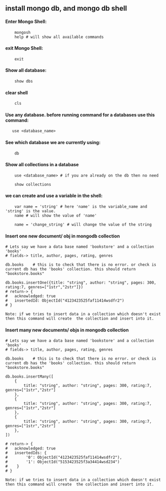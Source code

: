 ## install mongo db, and mongo db shell

#### Enter Mongo Shell:
```
    mongosh
    help # will show all available commands
```
#### exit Mongo Shell:
```
    exit
```
#### Show all database:
```
    show dbs
```
#### clear shell
```
    cls
```
#### Use any database. before running command for a databases use this command:
```
   use <database_name> 
```
#### See which database we are currently using:
```
    db
```
#### Show all collections in a database
```
    use <database_name> # if you are already on the db then no need 

    show collections
```

#### we can create and use a variable in the shell:  
```
    var name = 'string' # here 'name' is the variable_name and 'string' is the value.
    name # will show the value of 'name'

    name = 'change_string' # will change the value of the string 
```

#### Insert one new document/ obj in mongodb collection
```
# Lets say we have a data base named 'bookstore' and a collection 'books'
# fields-> title, author, pages, rating, genres

db.books    # this is to check that there is no error. or check is current db has the 'books' collection. this should return "bookstore.books"

db.books.insertOne({title: "string", author: "string", pages: 300, rating:7, genres=["1str","2str"]}) 
# return-> {
#   acknowledged: true
#   insertedId: ObjectId("4123423525faf11414wsdfr2")   
# }

```

`
Note: if we tries to insert data in a collection which doesn't exist then this command will create  the collection and insert into it.
`

#### Insert many new documents/ objs in mongodb collection
```
# Lets say we have a data base named 'bookstore' and a collection 'books'
# fields-> title, author, pages, rating, genres

db.books    # this is to check that there is no error. or check is current db has the 'books' collection. this should return "bookstore.books"

db.books.insertMany([
    {
        title: "string", author: "string", pages: 300, rating:7, genres=["1str","2str"]
    },
    {
        title: "string", author: "string", pages: 300, rating:7, genres=["1str","2str"]
    },
    {
        title: "string", author: "string", pages: 300, rating:7, genres=["1str","2str"]
    },
]) 

# return-> {
#   acknowledged: true
#   insertedIds: {
#        '0': ObjectId("4123423525faf11414wsdfr2"),
#        '1': ObjectId("5153423525f3a34414wsd234")
#    }
# }
```

`
Note: if we tries to insert data in a collection which doesn't exist then this command will create  the collection and insert into it.
`
